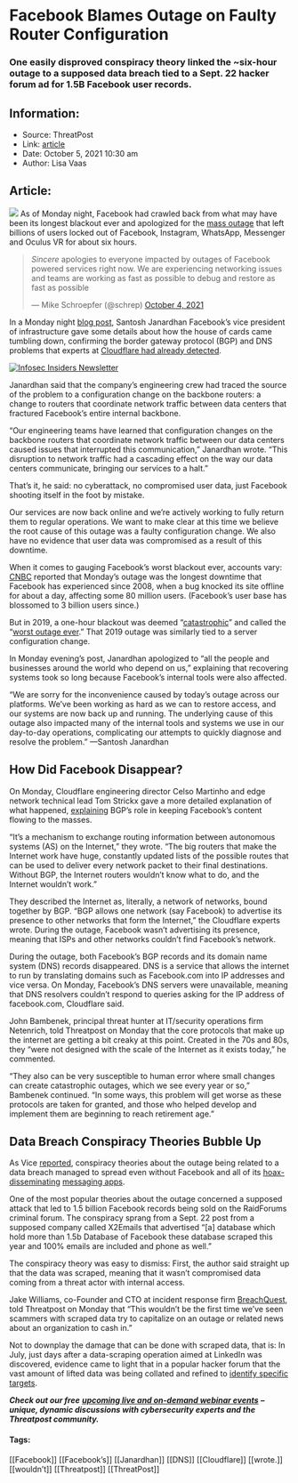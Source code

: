 # Facebook Blames Outage on Faulty Router Configuration
### One easily disproved conspiracy theory linked the ~six-hour outage to a supposed data breach tied to a Sept. 22 hacker forum ad for 1.5B Facebook user records.

## Information:
+ Source: ThreatPost
+ Link: [article](https://kasperskycontenthub.com/threatpost-global/?p=175322)
+ Date: October 5, 2021  10:30 am
+ Author: Lisa Vaas


## Article:
![](https://media.threatpost.com/wp-content/uploads/sites/103/2021/10/05101128/zuck-e1633443100660.jpeg)
As of Monday night, Facebook had crawled back from what may have been its longest blackout ever and apologized for the [mass outage](https://threatpost.com/facebook-outage-instagram-whatsapp-messenger-oculus-vr/175308/) that left billions of users locked out of Facebook, Instagram, WhatsApp, Messenger and Oculus VR for about six hours.



> 
> *Sincere* apologies to everyone impacted by outages of Facebook powered services right now. We are experiencing networking issues and teams are working as fast as possible to debug and restore as fast as possible
> 
> 
> — Mike Schroepfer (@schrep) [October 4, 2021](https://twitter.com/schrep/status/1445114730151043073?ref_src=twsrc%5Etfw)
> 
> 



In a Monday night [blog post](https://engineering.fb.com/2021/10/04/networking-traffic/outage/), Santosh Janardhan Facebook’s vice president of infrastructure gave some details about how the house of cards came tumbling down, confirming the border gateway protocol (BGP) and DNS problems that experts at [Cloudflare had already detected](https://blog.cloudflare.com/october-2021-facebook-outage/).


[![Infosec Insiders Newsletter](https://media.threatpost.com/wp-content/uploads/sites/103/2021/07/10165815/infosec_insiders_in_article_promo.png)](https://threatpost.com/infosec-insider-subscription-page/?utm_source=ART&utm_medium=ART&utm_campaign=InfosecInsiders_Newsletter_Promo/)


Janardhan said that the company’s engineering crew had traced the source of the problem to a configuration change on the backbone routers: a change to routers that coordinate network traffic between data centers that fractured Facebook’s entire internal backbone.


“Our engineering teams have learned that configuration changes on the backbone routers that coordinate network traffic between our data centers caused issues that interrupted this communication,” Janardhan wrote. “This disruption to network traffic had a cascading effect on the way our data centers communicate, bringing our services to a halt.”


That’s it, he said: no cyberattack, no compromised user data, just Facebook shooting itself in the foot by mistake.


Our services are now back online and we’re actively working to fully return them to regular operations. We want to make clear at this time we believe the root cause of this outage was a faulty configuration change. We also have no evidence that user data was compromised as a result of this downtime.


When it comes to gauging Facebook’s worst blackout ever, accounts vary: [CNBC](https://www.cnbc.com/2021/10/05/facebook-says-sorry-for-mass-outage-and-reveals-why-it-happened.html) reported that Monday’s outage was the longest downtime that Facebook has experienced since 2008, when a bug knocked its site offline for about a day, affecting some 80 million users. (Facebook’s user base has blossomed to 3 billion users since.)


But in 2019, a one-hour blackout was deemed “[catastrophic](https://www.ccn.com/facebooks-blackout-90-million-lost-revenue/)” and called the “[worst outage ever](https://www.theverge.com/2019/3/14/18265185/facebook-instagram-whatsapp-outage-2019-return-back).” That 2019 outage was similarly tied to a server configuration change.


In Monday evening’s post, Janardhan apologized to “all the people and businesses around the world who depend on us,” explaining that recovering systems took so long because Facebook’s internal tools were also affected.


“We are sorry for the inconvenience caused by today’s outage across our platforms. We’ve been working as hard as we can to restore access, and our systems are now back up and running. The underlying cause of this outage also impacted many of the internal tools and systems we use in our day-to-day operations, complicating our attempts to quickly diagnose and resolve the problem.” —Santosh Janardhan


How Did Facebook Disappear?
---------------------------


On Monday, Cloudflare engineering director Celso Martinho and edge network technical lead Tom Strickx gave a more detailed explanation of what happened, [explaining](https://blog.cloudflare.com/october-2021-facebook-outage/) BGP’s role in keeping Facebook’s content flowing to the masses.


“It’s a mechanism to exchange routing information between autonomous systems (AS) on the Internet,” they wrote. “The big routers that make the Internet work have huge, constantly updated lists of the possible routes that can be used to deliver every network packet to their final destinations. Without BGP, the Internet routers wouldn’t know what to do, and the Internet wouldn’t work.”


They described the Internet as, literally, a network of networks, bound together by BGP. “BGP allows one network (say Facebook) to advertise its presence to other networks that form the Internet,” the Cloudflare experts wrote. During the outage, Facebook wasn’t advertising its presence, meaning that ISPs and other networks couldn’t find Facebook’s network.


During the outage, both Facebook’s BGP records and its domain name system (DNS) records disappeared. DNS is a service that allows the internet to run by translating domains such as Facebook.com into IP addresses and vice versa. On Monday, Facebook’s DNS servers were unavailable, meaning that DNS resolvers couldn’t respond to queries asking for the IP address of facebook.com, Cloudflare said.


John Bambenek, principal threat hunter at IT/security operations firm Netenrich, told Threatpost on Monday that the core protocols that make up the internet are getting a bit creaky at this point. Created in the 70s and 80s, they “were not designed with the scale of the Internet as it exists today,” he commented.


“They also can be very susceptible to human error where small changes can create catastrophic outages, which we see every year or so,” Bambenek continued. “In some ways, this problem will get worse as these protocols are taken for granted, and those who helped develop and implement them are beginning to reach retirement age.”


Data Breach Conspiracy Theories Bubble Up
-----------------------------------------


As Vice [reported](https://www.vice.com/en/article/4avjqb/conspiracy-theories-about-facebook-outage-spread-even-without-facebook), conspiracy theories about the outage being related to a data breach managed to spread even without Facebook and all of its [hoax-disseminating](https://threatpost.com/instagram-help-center-phishing-scam-pilfers-credentials/158777/) [messaging apps](https://threatpost.com/volkswagen-giveaway-scam-peddles-ad-networks/139731/).


One of the most popular theories about the outage concerned a supposed attack that led to 1.5 billion Facebook records being sold on the RaidForums criminal forum. The conspiracy sprang from a Sept. 22 post from a supposed company called X2Emails that advertised “[a] database which hold more than 1.5b Database of Facebook these database scraped this year and 100% emails are included and phone as well.”


The conspiracy theory was easy to dismiss: First, the author said straight up that the data was scraped, meaning that it wasn’t compromised data coming from a threat actor with internal access.


Jake Williams, co-Founder and CTO at incident response firm [BreachQuest](https://breachquest.com/), told Threatpost on Monday that “This wouldn’t be the first time we’ve seen scammers with scraped data try to capitalize on an outage or related news about an organization to cash in.”


Not to downplay the damage that can be done with scraped data, that is: In July, just days after a data-scraping operation aimed at LinkedIn was discovered, evidence came to light that in a popular hacker forum that the vast amount of lifted data was being collated and refined to [identify specific targets](https://threatpost.com/linkedin-data-scrape-victims-targeted-attackers/167473/).


***Check out our free*** [***upcoming live and on-demand webinar events***](https://threatpost.com/category/webinars/) ***– unique, dynamic discussions with cybersecurity experts and the Threatpost community.***




#### Tags:
[[Facebook]] [[Facebook’s]] [[Janardhan]] [[DNS]] [[Cloudflare]] [[wrote.]] [[wouldn’t]] [[Threatpost]] [[ThreatPost]]
